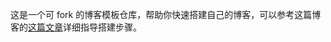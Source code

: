 这是一个可 fork 的博客模板仓库，帮助你快速搭建自己的博客，可以参考这篇博客的[这篇文章]( https://goldstine.github.io/create_blog_with_github_pages/ )详细指导搭建步骤。

